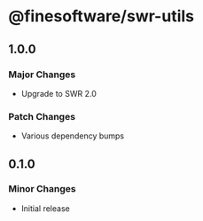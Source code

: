 # @finesoftware/swr-utils

## 1.0.0

### Major Changes

-   Upgrade to SWR 2.0

### Patch Changes

-   Various dependency bumps

## 0.1.0

### Minor Changes

-   Initial release
